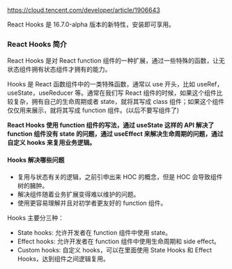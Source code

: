 https://cloud.tencent.com/developer/article/1906643

React Hooks 是 16.7.0-alpha 版本的新特性，安装即可享用。

### React Hooks 简介

React Hooks 是对 React function 组件的一种扩展，通过一些特殊的函数，让无状态组件拥有状态组件才拥有的能力。

Hooks 是 React 函数组件中的一类特殊函数，通常以 use 开头，比如 useRef，useState，useReducer 等。通常在我们写 React 组件的时候，如果这个组件比较复杂，拥有自己的生命周期或者 state，就将其写成 class 组件；如果这个组件仅仅用来展示，就将其写成 function 组件。(以后不要写组件了)

**React Hooks 使用 function 组件的写法，通过 useState 这样的 API 解决了 function 组件没有 state 的问题，通过 useEffect 来解决生命周期的问题，通过自定义 hooks 来复用业务逻辑。**



#### Hooks 解决哪些问题

- 复用与状态有关的逻辑，之前引申出来 HOC 的概念，但是 HOC 会导致组件树的臃肿。
- 解决组件随着业务扩展变得难以维护的问题。
- 使用更容易理解并且对初学者更友好的 function 组件。



Hooks 主要分三种：

- State hooks: 允许开发者在 function 组件中使用 state。
- Effect hooks: 允许开发者在 function 组件中使用生命周期和 side effect。
- Custom hooks: 自定义 hooks，可以在里面使用 State Hooks 和 Effect Hooks，达到组件之间逻辑复用。



